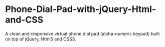 # Phone-Dial-Pad-with-jQuery-Html-and-CSS
A clean and responsive virtual phone dial pad (alpha-numeric keypad) built on top of jQuery, Html5 and CSS3.
